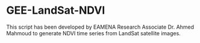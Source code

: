 # GEE-LandSat-NDVI
This script has been developed by EAMENA Research Associate Dr. Ahmed Mahmoud to generate NDVI time series from LandSat satellite images.
